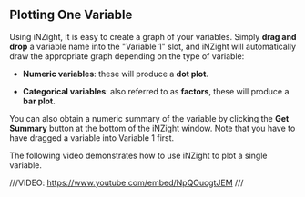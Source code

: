 ## Plotting One Variable

Using iNZight, it is easy to create a graph of your variables. Simply __drag and drop__ a variable name into the "Variable 1" slot, and iNZight will automatically draw the appropriate graph depending on the type of variable:

- __Numeric variables__: these will produce a __dot plot__.

- __Categorical variables__: also referred to as __factors__, these will produce a __bar plot__.

You can also obtain a numeric summary of the variable by clicking the __Get Summary__ button at the bottom of the iNZight window. Note that you have to have dragged a variable into Variable 1 first.

The following video demonstrates how to use iNZight to plot a single variable.

///VIDEO: https://www.youtube.com/embed/NpQOucgtJEM ///
